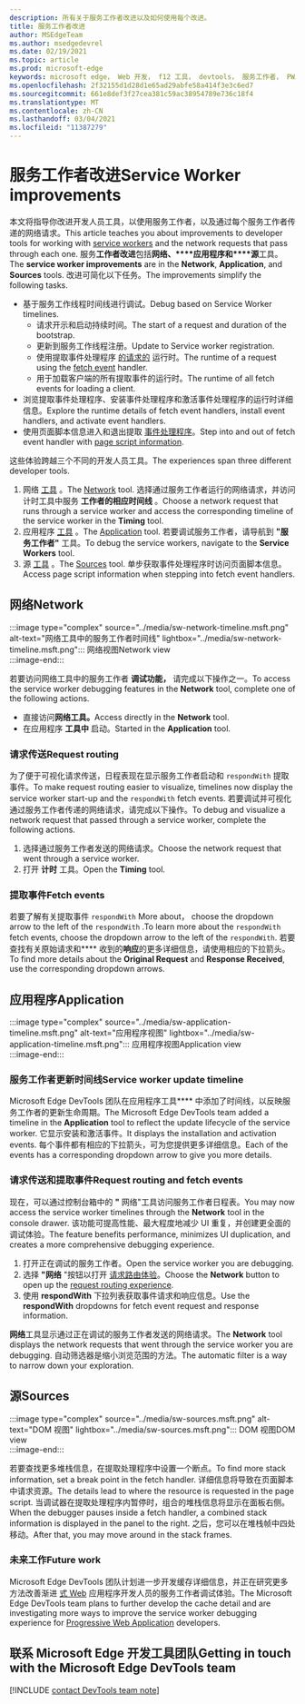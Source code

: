 ```yaml
---
description: 所有关于服务工作者改进以及如何使用每个改进。
title: 服务工作者改进
author: MSEdgeTeam
ms.author: msedgedevrel
ms.date: 02/19/2021
ms.topic: article
ms.prod: microsoft-edge
keywords: microsoft edge， Web 开发， f12 工具， devtools， 服务工作者， PWA
ms.openlocfilehash: 2f32155d1d28d1e65ad29abfe58a414f3e3c6ed7
ms.sourcegitcommit: 661e8def3f27cea381c59ac38954789e736c18f4
ms.translationtype: MT
ms.contentlocale: zh-CN
ms.lasthandoff: 03/04/2021
ms.locfileid: "11387279"
---
```

# <a name="service-worker-improvements"></a><span data-ttu-id="d83a4-104">服务工作者改进</span><span class="sxs-lookup"><span data-stu-id="d83a4-104">Service Worker improvements</span></span>  

<span data-ttu-id="d83a4-105">本文将指导你改进开发人员工具，以使用服务工作者，以及[][MdnServiceWorkerApi]通过每个服务工作者传递的网络请求。</span><span class="sxs-lookup"><span data-stu-id="d83a4-105">This article teaches you about improvements to developer tools for working with [service workers][MdnServiceWorkerApi] and the network requests that pass through each one.</span></span>  <span data-ttu-id="d83a4-106">服务**工作者改进**包括**网络、\*\*\*\*应用程序和\*\*\*\*源**工具。</span><span class="sxs-lookup"><span data-stu-id="d83a4-106">The **service worker improvements** are in the **Network**, **Application**, and **Sources** tools.</span></span>  <span data-ttu-id="d83a4-107">改进可简化以下任务。</span><span class="sxs-lookup"><span data-stu-id="d83a4-107">The improvements simplify the following tasks.</span></span>  

*   <span data-ttu-id="d83a4-108">基于服务工作线程时间线进行调试。</span><span class="sxs-lookup"><span data-stu-id="d83a4-108">Debug based on Service Worker timelines.</span></span>  
    *   <span data-ttu-id="d83a4-109">请求开示和启动持续时间。</span><span class="sxs-lookup"><span data-stu-id="d83a4-109">The start of a request and duration of the bootstrap.</span></span>  
    *   <span data-ttu-id="d83a4-110">更新到服务工作线程注册。</span><span class="sxs-lookup"><span data-stu-id="d83a4-110">Update to Service worker registration.</span></span>  
    *   <span data-ttu-id="d83a4-111">使用提取事件处理程序 [的请求的][MdnFetchEvent] 运行时。</span><span class="sxs-lookup"><span data-stu-id="d83a4-111">The runtime of a request using the [fetch event][MdnFetchEvent] handler.</span></span>  
    *   <span data-ttu-id="d83a4-112">用于加载客户端的所有提取事件的运行时。</span><span class="sxs-lookup"><span data-stu-id="d83a4-112">The runtime of all fetch events for loading a client.</span></span>  
*   <span data-ttu-id="d83a4-113">浏览提取事件处理程序、安装事件处理程序和激活事件处理程序的运行时详细信息。</span><span class="sxs-lookup"><span data-stu-id="d83a4-113">Explore the runtime details of fetch event handlers, install event handlers, and activate event handlers.</span></span>  
*   <span data-ttu-id="d83a4-114">使用页面脚本信息进入和退出提取 [事件处理程序](#sources)。</span><span class="sxs-lookup"><span data-stu-id="d83a4-114">Step into and out of fetch event handler with [page script information](#sources).</span></span>  
    
<span data-ttu-id="d83a4-115">这些体验跨越三个不同的开发人员工具。</span><span class="sxs-lookup"><span data-stu-id="d83a4-115">The experiences span three different developer tools.</span></span>  

1.  <span data-ttu-id="d83a4-116">网络 [工具](#network) 。</span><span class="sxs-lookup"><span data-stu-id="d83a4-116">The [Network](#network) tool.</span></span>  <span data-ttu-id="d83a4-117">选择通过服务工作者运行的网络请求，并访问计时工具中服务 **工作者的相应时间线** 。</span><span class="sxs-lookup"><span data-stu-id="d83a4-117">Choose a network request that runs through a service worker and access the corresponding timeline of the service worker in the **Timing** tool.</span></span>  
1.  <span data-ttu-id="d83a4-118">应用程序 [工具](#application) 。</span><span class="sxs-lookup"><span data-stu-id="d83a4-118">The [Application](#application) tool.</span></span>  <span data-ttu-id="d83a4-119">若要调试服务工作者，请导航到 **"服务工作者"** 工具。</span><span class="sxs-lookup"><span data-stu-id="d83a4-119">To debug the service workers, navigate to the **Service Workers** tool.</span></span>  
1.  <span data-ttu-id="d83a4-120">源 [工具](#sources) 。</span><span class="sxs-lookup"><span data-stu-id="d83a4-120">The [Sources](#sources) tool.</span></span>  <span data-ttu-id="d83a4-121">单步获取事件处理程序时访问页面脚本信息。</span><span class="sxs-lookup"><span data-stu-id="d83a4-121">Access page script information when stepping into fetch event handlers.</span></span>  
    
## <a name="network"></a><span data-ttu-id="d83a4-122">网络</span><span class="sxs-lookup"><span data-stu-id="d83a4-122">Network</span></span>  

:::image type="complex" source="../media/sw-network-timeline.msft.png" alt-text="网络工具中的服务工作者时间线" lightbox="../media/sw-network-timeline.msft.png":::
   <span data-ttu-id="d83a4-124">网络视图</span><span class="sxs-lookup"><span data-stu-id="d83a4-124">Network view</span></span>  
:::image-end:::  

<span data-ttu-id="d83a4-125">若要访问网络工具中的服务工作者 **调试功能，** 请完成以下操作之一。</span><span class="sxs-lookup"><span data-stu-id="d83a4-125">To access the service worker debugging features in the **Network** tool, complete one of the following actions.</span></span>  

*   <span data-ttu-id="d83a4-126">直接访问**网络工具。**</span><span class="sxs-lookup"><span data-stu-id="d83a4-126">Access directly in the **Network** tool.</span></span>  
*   <span data-ttu-id="d83a4-127">在应用程序 **工具中** 启动。</span><span class="sxs-lookup"><span data-stu-id="d83a4-127">Started in the **Application** tool.</span></span>  
    
### <a name="request-routing"></a><span data-ttu-id="d83a4-128">请求传送</span><span class="sxs-lookup"><span data-stu-id="d83a4-128">Request routing</span></span>  

<span data-ttu-id="d83a4-129">为了便于可视化请求传送，日程表现在显示服务工作者启动和 `respondWith` 提取事件。</span><span class="sxs-lookup"><span data-stu-id="d83a4-129">To make request routing easier to visualize, timelines now display the service worker start-up and the `respondWith` fetch events.</span></span>  <span data-ttu-id="d83a4-130">若要调试并可视化通过服务工作者传递的网络请求，请完成以下操作。</span><span class="sxs-lookup"><span data-stu-id="d83a4-130">To debug and visualize a network request that passed through a service worker, complete the following actions.</span></span>  

1.  <span data-ttu-id="d83a4-131">选择通过服务工作者发送的网络请求。</span><span class="sxs-lookup"><span data-stu-id="d83a4-131">Choose the network request that went through a service worker.</span></span>  
1.  <span data-ttu-id="d83a4-132">打开 **计时** 工具。</span><span class="sxs-lookup"><span data-stu-id="d83a4-132">Open the **Timing** tool.</span></span>  
    
### <a name="fetch-events"></a><span data-ttu-id="d83a4-133">提取事件</span><span class="sxs-lookup"><span data-stu-id="d83a4-133">Fetch events</span></span>  

<span data-ttu-id="d83a4-134">若要了解有关提取事件 `respondWith` More about， choose the dropdown arrow to the left of the `respondWith` .</span><span class="sxs-lookup"><span data-stu-id="d83a4-134">To learn more about the `respondWith` fetch events, choose the dropdown arrow to the left of the `respondWith`.</span></span>  <span data-ttu-id="d83a4-135">若要查找有关原始请求和\*\*\*\* 收到的**响应**的更多详细信息，请使用相应的下拉箭头。</span><span class="sxs-lookup"><span data-stu-id="d83a4-135">To find more details about the **Original Request** and **Response Received**, use the corresponding dropdown arrows.</span></span>  

## <a name="application"></a><span data-ttu-id="d83a4-136">应用程序</span><span class="sxs-lookup"><span data-stu-id="d83a4-136">Application</span></span>  

:::image type="complex" source="../media/sw-application-timeline.msft.png" alt-text="应用程序视图" lightbox="../media/sw-application-timeline.msft.png":::
   <span data-ttu-id="d83a4-138">应用程序视图</span><span class="sxs-lookup"><span data-stu-id="d83a4-138">Application view</span></span>  
:::image-end:::  

### <a name="service-worker-update-timeline"></a><span data-ttu-id="d83a4-139">服务工作者更新时间线</span><span class="sxs-lookup"><span data-stu-id="d83a4-139">Service worker update timeline</span></span>  

<span data-ttu-id="d83a4-140">Microsoft Edge DevTools 团队在应用程序工具\*\*\*\* 中添加了时间线，以反映服务工作者的更新生命周期。</span><span class="sxs-lookup"><span data-stu-id="d83a4-140">The Microsoft Edge DevTools team added a timeline in the **Application** tool to reflect the update lifecycle of the service worker.</span></span>  <span data-ttu-id="d83a4-141">它显示安装和激活事件。</span><span class="sxs-lookup"><span data-stu-id="d83a4-141">It displays the installation and activation events.</span></span>  <span data-ttu-id="d83a4-142">每个事件都有相应的下拉箭头，可为您提供更多详细信息。</span><span class="sxs-lookup"><span data-stu-id="d83a4-142">Each of the events has a corresponding dropdown arrow to give you more details.</span></span>  

### <a name="request-routing-and-fetch-events"></a><span data-ttu-id="d83a4-143">请求传送和提取事件</span><span class="sxs-lookup"><span data-stu-id="d83a4-143">Request routing and fetch events</span></span>  

<span data-ttu-id="d83a4-144">现在，可以通过控制台箱中的 **"** 网络"工具访问服务工作者日程表。</span><span class="sxs-lookup"><span data-stu-id="d83a4-144">You may now access the service worker timelines through the **Network** tool in the console drawer.</span></span>  <span data-ttu-id="d83a4-145">该功能可提高性能、最大程度地减少 UI 重复，并创建更全面的调试体验。</span><span class="sxs-lookup"><span data-stu-id="d83a4-145">The feature benefits performance, minimizes UI duplication, and creates a more comprehensive debugging experience.</span></span>  

1.  <span data-ttu-id="d83a4-146">打开正在调试的服务工作者。</span><span class="sxs-lookup"><span data-stu-id="d83a4-146">Open the service worker you are debugging.</span></span>  
1.  <span data-ttu-id="d83a4-147">选择 **"网络** "按钮以打开 [请求路由体验](#network)。</span><span class="sxs-lookup"><span data-stu-id="d83a4-147">Choose the **Network** button to open up the [request routing experience](#network).</span></span>  
1.  <span data-ttu-id="d83a4-148">使用 **respondWith** 下拉列表获取事件请求和响应信息。</span><span class="sxs-lookup"><span data-stu-id="d83a4-148">Use the **respondWith** dropdowns for fetch event request and response information.</span></span>  

<span data-ttu-id="d83a4-149">**网络**工具显示通过正在调试的服务工作者发送的网络请求。</span><span class="sxs-lookup"><span data-stu-id="d83a4-149">The **Network** tool displays the network requests that went through the service worker you are debugging.</span></span>  <span data-ttu-id="d83a4-150">自动筛选器是缩小浏览范围的方法。</span><span class="sxs-lookup"><span data-stu-id="d83a4-150">The automatic filter is a way to narrow down your exploration.</span></span>

## <a name="sources"></a><span data-ttu-id="d83a4-151">源</span><span class="sxs-lookup"><span data-stu-id="d83a4-151">Sources</span></span>  

:::image type="complex" source="../media/sw-sources.msft.png" alt-text="DOM 视图" lightbox="../media/sw-sources.msft.png":::
   <span data-ttu-id="d83a4-153">DOM 视图</span><span class="sxs-lookup"><span data-stu-id="d83a4-153">DOM view</span></span>  
:::image-end:::  

<span data-ttu-id="d83a4-154">若要查找更多堆栈信息，在提取处理程序中设置一个断点。</span><span class="sxs-lookup"><span data-stu-id="d83a4-154">To find more stack information, set a break point in the fetch handler.</span></span>  <span data-ttu-id="d83a4-155">详细信息将导致在页面脚本中请求资源。</span><span class="sxs-lookup"><span data-stu-id="d83a4-155">The details lead to where the resource is requested in the page script.</span></span>  <span data-ttu-id="d83a4-156">当调试器在提取处理程序内暂停时，组合的堆栈信息将显示在面板右侧。</span><span class="sxs-lookup"><span data-stu-id="d83a4-156">When the debugger pauses inside a fetch handler, a combined stack information is displayed in the panel to the right.</span></span>  <span data-ttu-id="d83a4-157">之后，您可以在堆栈帧中四处移动。</span><span class="sxs-lookup"><span data-stu-id="d83a4-157">After that, you may move around in the stack frames.</span></span>  

### <a name="future-work"></a><span data-ttu-id="d83a4-158">未来工作</span><span class="sxs-lookup"><span data-stu-id="d83a4-158">Future work</span></span>  

<span data-ttu-id="d83a4-159">Microsoft Edge DevTools 团队计划进一步开发缓存详细信息，并正在研究更多方法改善渐进 [式 Web][MdnProgressiveWebApps] 应用程序开发人员的服务工作者调试体验。</span><span class="sxs-lookup"><span data-stu-id="d83a4-159">The Microsoft Edge DevTools team plans to further develop the cache detail and are investigating more ways to improve the service worker debugging experience for [Progressive Web Application][MdnProgressiveWebApps] developers.</span></span>  

## <a name="getting-in-touch-with-the-microsoft-edge-devtools-team"></a><span data-ttu-id="d83a4-160">联系 Microsoft Edge 开发工具团队</span><span class="sxs-lookup"><span data-stu-id="d83a4-160">Getting in touch with the Microsoft Edge DevTools team</span></span>  

[!INCLUDE [contact DevTools team note](../includes/contact-devtools-team-note.md)]  

<!-- links -->  

[MdnFetchEvent]: https://developer.mozilla.org/docs/Web/API/FetchEvent "FetchEvent |MDN"  
[MdnProgressiveWebApps]: https://developer.mozilla.org/docs/Web/Progressive_web_apps "渐进式 Web (PWA) |MDN"  
[MdnServiceWorkerApi]: https://developer.mozilla.org/docs/Web/API/Service_Worker_API "服务工作 API |MDN"  

